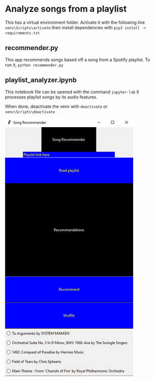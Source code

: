 # Analyze songs from a playlist

This has a virtual environment folder.  Activate it with the following line
`venv\Scripts\activate`
then install dependencies with 
`pip3 install -r requirements.txt`

## recommender.py
This app recommends songs based off a song from a Spotify playlist.
To run it, 
`python recommender.py`

## playlist_analyzer.ipynb
This notebook file can be opened with the command
`jupyter-lab`
It processes playlist songs by its audio features.

When done, deactivate the venv with 
`deactivate`
or
`venv\Scripts\deactivate`

![preview](preview.PNG)